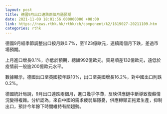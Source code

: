 ```yaml
---
layout: post
title: 德國9月出口連跌兩個月遜預期
date: 2021-11-09 18:01:56.000000000 +08:00
link: https://news.rthk.hk/rthk/ch/component/k2/1619027-20211109.htm
categories: rthk
---
```


德國9月經季節調整出口按月跌0.7%，至1123億歐元，連續兩個月下跌，差過市場預期。

上月進口增長0.1%，亦低於預期，總額992億歐元。貿易順差132億歐元，遠低於疫情前一般逾200億歐元水平。

數據顯示，德國出口至英國按年跌10%，出口至美國增長16.2%，對中國出口則跌0.2%。

德國統計局說，9月出口連跌兩個月，進口幾乎停滯，反映供應鏈中斷導致復蘇情況變得複雜。分析認為，來自中國的需求疲弱屬隱憂，供應樽頸正拖累生產，抑制出口，預計今年餘下時間維持有關趨勢。
